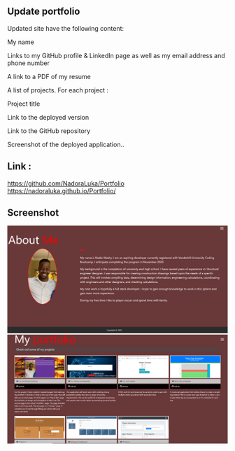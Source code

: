 ## Update portfolio

Updated site have the following content:

My name

Links to my GitHub profile & LinkedIn page as well as my email address and phone number

A link to a PDF of my resume

A list of projects. For each project :

Project title

Link to the deployed version

Link to the GitHub repository

Screenshot of the deployed application..

## Link :

https://github.com/NadoraLuka/Portfolio
https://nadoraluka.github.io/Portfolio/

## Screenshot

![RM](./assets/img/RM.PNG)
![SM](./assets/img/SM.PNG)
